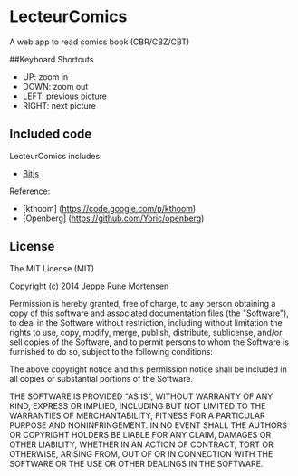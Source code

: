 LecteurComics
===============

A web app to read comics book (CBR/CBZ/CBT)

##Keyboard Shortcuts

* UP: zoom in
* DOWN: zoom out
* LEFT: previous picture
* RIGHT: next picture

## Included code

LecteurComics includes:

* [Bitjs](https://code.google.com/p/bitjs)

Reference:
* [kthoom] (https://code.google.com/p/kthoom)
* [Openberg] (https://github.com/Yoric/openberg)

License
-------
The MIT License (MIT)

Copyright (c) 2014 Jeppe Rune Mortensen

Permission is hereby granted, free of charge, to any person obtaining a copy of
this software and associated documentation files (the "Software"), to deal in
the Software without restriction, including without limitation the rights to
use, copy, modify, merge, publish, distribute, sublicense, and/or sell copies of
the Software, and to permit persons to whom the Software is furnished to do so,
subject to the following conditions:

The above copyright notice and this permission notice shall be included in all
copies or substantial portions of the Software.

THE SOFTWARE IS PROVIDED "AS IS", WITHOUT WARRANTY OF ANY KIND, EXPRESS OR
IMPLIED, INCLUDING BUT NOT LIMITED TO THE WARRANTIES OF MERCHANTABILITY, FITNESS
FOR A PARTICULAR PURPOSE AND NONINFRINGEMENT. IN NO EVENT SHALL THE AUTHORS OR
COPYRIGHT HOLDERS BE LIABLE FOR ANY CLAIM, DAMAGES OR OTHER LIABILITY, WHETHER
IN AN ACTION OF CONTRACT, TORT OR OTHERWISE, ARISING FROM, OUT OF OR IN
CONNECTION WITH THE SOFTWARE OR THE USE OR OTHER DEALINGS IN THE SOFTWARE.
